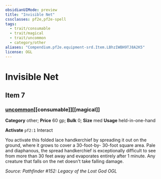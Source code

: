 ```yaml
---
obsidianUIMode: preview
title: "Invisible Net"
cssclasses: pf2e,pf2e-spell
tags:
  - trait/consumable
  - trait/magical
  - trait/uncommon
  - category/other
aliases: "Compendium.pf2e.equipment-srd.Item.LBhzIWBH9TJ8A2K5"
license: OGL
---
```

# Invisible Net
## Item 7
### [uncommon](uncommon "Uncommon Rarity Trait")[[consumable]][[magical]]

**Category** other; 
**Price** 60 gp; 
**Bulk** 0; **Size** med
**Usage** held-in-one-hand

**Activate** `pf2:1` Interact

You activate this folded lace handkerchief by spreading it out on the ground, where it grows to cover a 30-foot-by- 30-foot square area. Pale and diaphanous, the spread handkerchief is exceptionally difficult to see from more than 30 feet away and evaporates entirely after 1 minute. Any creature that falls on the net doesn't take falling damage.

*Source: Pathfinder #152: Legacy of the Lost God*
*OGL*